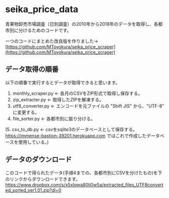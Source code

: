 # seika_price_data
青果物卸売市場調査（日別調査）の2010年から2018年のデータを取得し、各都市別に分けるためのコードです。

一つのコードにまとめた改良版を作りました→ [https://github.com/MToyokura/seika_price_scraper](https://github.com/MToyokura/seika_price_scraper)

## データ取得の順番
以下の順番で実行するとデータが取得できると思います。

1. monthly_scraper.py <- 各月のCSVをZIP形式で取得し保存する。
2. zip_extracter.py <- 取得したZIPを解凍する。
3. utf8_converter.py <- エンコードを元ファイルの "Shift JIS" から、"UTF-8" に変更する。
4. file_sorter.py <- 各都市別に振り分ける。

(5. csv_to_db.py <- csvをsqlite3のデータベースとして保存する。https://immense-bastion-39201.herokuapp.com ではこれで作成したデータベースを使用している。)

## データのダウンロード
このコードで得られたデータ(手順4までの、各都市別にCSVを分けたもの)を下のリンクからダウンロードできます。
https://www.dropbox.com/s/x5xlqwa80lj0w5a/extracted_files_UTF8converted_sorted_ver1.01.zip?dl=0
